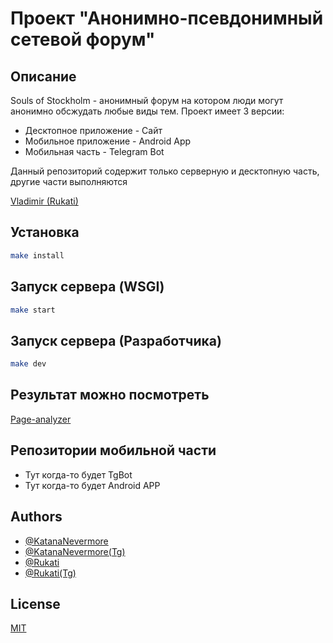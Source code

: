# Проект "Анонимно-псевдонимный сетевой форум"

## Описание
Souls of Stockholm - анонимный форум на котором люди могут анонимно обсжудать любые виды тем. Проект имеет 3 версии:

- Десктопное приложение - Сайт
- Мобильное приложение - Android App
- Мобильная часть - Telegram Bot

Данный репозиторий содержит только серверную и десктопную часть, другие части выполняются

[Vladimir (Rukati)](https://github.com/Rukati)

## Установка 

```sh
make install
```

## Запуск сервера (WSGI)
```sh
make start
```
## Запуск сервера (Разработчика)
```sh
make dev
```

## Результат можно посмотреть

[Page-analyzer](https://souls-of-stockholm.onrender.com/)

## Репозитории мобильной части 
- Тут когда-то будет TgBot
- Тут когда-то будет Android APP


## Authors

- [@KatanaNevermore](https://github.com/NevermoreKatana)
- [@KatanaNevermore(Tg)](https://t.me/nevermorekatana)
- [@Rukati](https://github.com/Rukati)
- [@Rukati(Tg)](https://t.me/bubblessort)

## License

[MIT](https://github.com/NevermoreKatana/Souls-of-Stockholm/blob/main/LICENSE)


